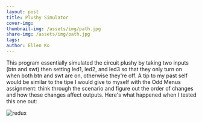```yaml
---
layout: post
title: Plushy Simulator
cover-img:
thumbnail-img: /assets/img/path.jpg
share-img: /assets/img/path.jpg
tags: 
author: Ellen Ko
---
```


This program essentially simulated the circuit plushy by taking two inputs (btn and swt) then setting led1, led2, and led3 so that they only turn on when both btn and swt are on, otherwise they're off. A tip to my past self would be similar to the tipe I would give to myself with the Odd Menus assignment: think through the scenario and figure out the order of changes and how these changes affect outputs. Here's what happened when I tested this one out: 

![redux](https://ellen-ko.github.io/assets/img/plushyRed.jpg)
